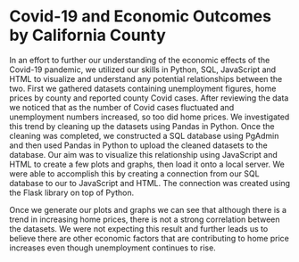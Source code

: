 # Covid-19 and Economic Outcomes by California County

  In an effort to further our understanding of the economic effects of the Covid-19 pandemic, we utilized our skills in Python, SQL, JavaScript and HTML to visualize and understand any potential relationships between the two. First we gathered datasets containing unemployment figures, home prices by county and reported county Covid cases. After reviewing the data we noticed that as the number of Covid cases fluctuated and unemployment numbers increased, so too did home prices. We investigated this trend by cleaning up the datasets using Pandas in Python. Once the cleaning was completed, we constructed a SQL database using PgAdmin and then used Pandas in Python to upload the cleaned datasets to the database. Our aim was to visualize this relationship using JavaScript and HTML to create a few plots and graphs, then load it onto a local server. We were able to accomplish this by creating a connection from our SQL database to our to JavaScript and HTML. The connection was created using the Flask library on top of Python. 
  
  Once we generate our plots and graphs we can see that although there is a trend in increasing home prices, there is not a strong correlation between the datasets. We were not expecting this result and further leads us to believe there are other economic factors that are contributing to home price increases even though unemployment continues to rise.
